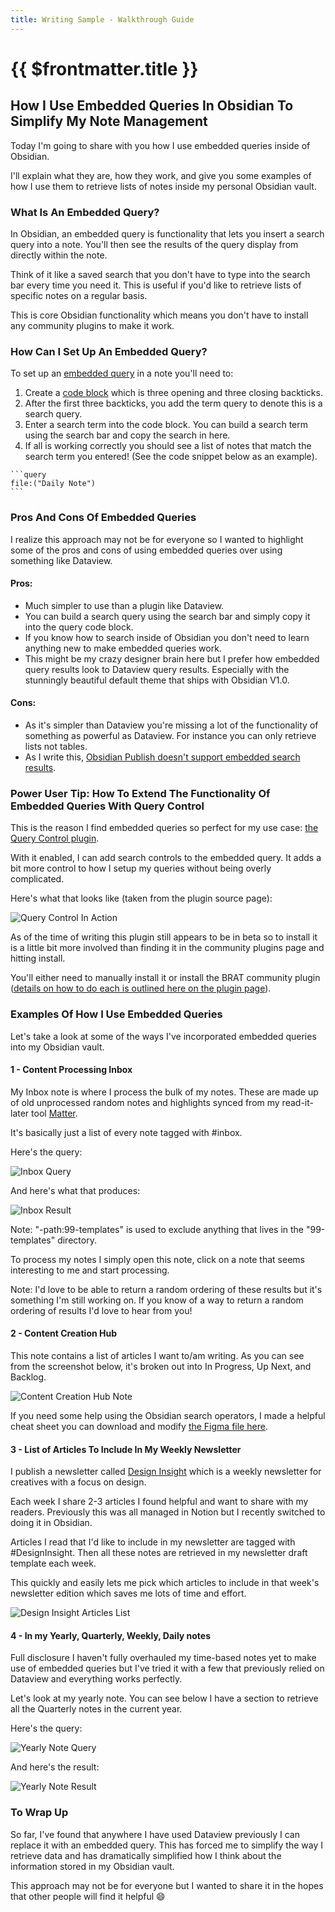 ```yaml
---
title: Writing Sample - Walkthrough Guide
---
```


# {{ $frontmatter.title }}

## How I Use Embedded Queries In Obsidian To Simplify My Note Management

Today I'm going to share with you how I use embedded queries inside of Obsidian.

I'll explain what they are, how they work, and give you some examples of how I use them to retrieve lists of notes inside my personal Obsidian vault.

### What Is An Embedded Query?

In Obsidian, an embedded query is functionality that lets you insert a search query into a note. You'll then see the results of the query display from directly within the note.

Think of it like a saved search that you don't have to type into the search bar every time you need it. This is useful if you'd like to retrieve lists of specific notes on a regular basis.

This is core Obsidian functionality which means you don't have to install any community plugins to make it work.

### How Can I Set Up An Embedded Query?

To set up an [embedded query](https://help.obsidian.md/Plugins/Search#Embed+search+results+in+a+note) in a note you'll need to:

1. Create a [code block](https://help.obsidian.md/How+to/Format+your+notes#Code+blocks) which is three opening and three closing backticks.
2. After the first three backticks, you add the term query to denote this is a search query.
3. Enter a search term into the code block. You can build a search term using the search bar and copy the search in here.
4. If all is working correctly you should see a list of notes that match the search term you entered! (See the code snippet below as an example).

````
```query
file:("Daily Note")
```
````

### Pros And Cons Of Embedded Queries

I realize this approach may not be for everyone so I wanted to highlight some of the pros and cons of using embedded queries over using something like Dataview.

#### Pros:

- Much simpler to use than a plugin like Dataview.
- You can build a search query using the search bar and simply copy it into the query code block.
- If you know how to search inside of Obsidian you don't need to learn anything new to make embedded queries work.
- This might be my crazy designer brain here but I prefer how embedded query results look to Dataview query results. Especially with the stunningly beautiful default theme that ships with Obsidian V1.0.

#### Cons:

- As it's simpler than Dataview you're missing a lot of the functionality of something as powerful as Dataview. For instance you can only retrieve lists not tables.
- As I write this, [Obsidian Publish doesn't support embedded search results](https://help.obsidian.md/Plugins/Search#Embed+search+results+in+a+note).

### Power User Tip: How To Extend The Functionality Of Embedded Queries With Query Control

This is the reason I find embedded queries so perfect for my use case: [the Query Control plugin](https://github.com/nothingislost/obsidian-query-control).

With it enabled, I can add search controls to the embedded query. It adds a bit more control to how I setup my queries without being overly complicated.

Here's what that looks like (taken from the plugin source page):

![Query Control In Action](https://user-images.githubusercontent.com/89109712/154376835-08c1d3ab-b67c-4ca6-8261-abf41c38d7c1.gif)

As of the time of writing this plugin still appears to be in beta so to install it is a little bit more involved than finding it in the community plugins page and hitting install.

You'll either need to manually install it or install the BRAT community plugin ([details on how to do each is outlined here on the plugin page](https://github.com/nothingislost/obsidian-query-control#installing-via-brat)).

### Examples Of How I Use Embedded Queries

Let's take a look at some of the ways I've incorporated embedded queries into my Obsidian vault.

#### 1 - Content Processing Inbox

My Inbox note is where I process the bulk of my notes. These are made up of old unprocessed random notes and highlights synced from my read-it-later tool [Matter](https://hq.getmatter.com/).

It's basically just a list of every note tagged with #inbox.

Here's the query:

![Inbox Query](https://heymichellemac.com/assets/images/2022/MXA22020/inbox-query.png)

And here's what that produces:

![Inbox Result](https://heymichellemac.com/assets/images/2022/MXA22020/inbox-results.png)

Note: "-path:99-templates" is used to exclude anything that lives in the "99-templates" directory.

To process my notes I simply open this note, click on a note that seems interesting to me and start processing.

Note: I'd love to be able to return a random ordering of these results but it's something I'm still working on. If you know of a way to return a random ordering of results I'd love to hear from you!

#### 2 - Content Creation Hub

This note contains a list of articles I want to/am writing. As you can see from the screenshot below, it's broken out into In Progress, Up Next, and Backlog.

![Content Creation Hub Note](https://heymichellemac.com/assets/images/2022/MXA22020/content-creation-hub.png)

If you need some help using the Obsidian search operators, I made a helpful cheat sheet you can download and modify [the Figma file here](https://www.figma.com/community/file/1168867974967146879).

#### 3 - List of Articles To Include In My Weekly Newsletter

I publish a newsletter called [Design Insight](https://designinsight.substack.com/) which is a weekly newsletter for creatives with a focus on design.

Each week I share 2-3 articles I found helpful and want to share with my readers. Previously this was all managed in Notion but I recently switched to doing it in Obsidian.

Articles I read that I'd like to include in my newsletter are tagged with #DesignInsight. Then all these notes are retrieved in my newsletter draft template each week.

This quickly and easily lets me pick which articles to include in that week's newsletter edition which saves me lots of time and effort.

![Design Insight Articles List](https://heymichellemac.com/assets/images/2022/MXA22020/design-insight-query.png)

#### 4 - In my Yearly, Quarterly, Weekly, Daily notes

Full disclosure I haven't fully overhauled my time-based notes yet to make use of embedded queries but I've tried it with a few that previously relied on Dataview and everything works perfectly.

Let's look at my yearly note. You can see below I have a section to retrieve all the Quarterly notes in the current year.

Here's the query:

![Yearly Note Query](https://heymichellemac.com/assets/images/2022/MXA22020/years-query.png)

And here's the result:

![Yearly Note Result](https://heymichellemac.com/assets/images/2022/MXA22020/years-results.png)

### To Wrap Up

So far, I've found that anywhere I have used Dataview previously I can replace it with an embedded query. This has forced me to simplify the way I retrieve data and has dramatically simplified how I think about the information stored in my Obsidian vault.

This approach may not be for everyone but I wanted to share it in the hopes that other people will find it helpful 😄
